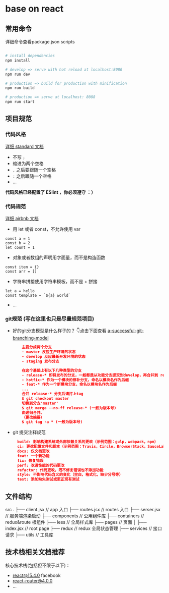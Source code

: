 # base on react

## 常用命令

详细命令查看package.json scripts

``` bash

# install dependencies
npm install

# develop => serve with hot reload at localhost:8080
npm run dev

# production => build for production with minification
npm run build

# production => serve at localhost: 8088
npm run start
```

## 项目规范

### 代码风格

[详细 standard 文档](http://standardjs.com/rules.html)

- 不写 `;`
- 缩进为两个空格
- `,` 之后要跟随一个空格
- `:` 之后跟随一个空格
- ...

**代码风格已经配置了 ESlint ，你必须遵守 ：）**

### 代码规范

[详细 airbnb 文档](https://github.com/airbnb/javascript#types)

- 用 let 或者 const，不允许使用 var

```
const a = 1
const b = 2
let count = 1
```

- 对象或者数组的声明用字面量，而不是构造函数

```
const item = {}
const arr = []
```

- 字符串拼接使用字符串模板，而不是 + 拼接

```
let a = hello
const template = `${a} world`
```

- ...

### git规范 (写在这里也只是尽量规范项目)
- 好的git分支模型是什么样子的？ 👇点击下面查看
  [a-successful-git-branching-model](http://nvie.com/posts/a-successful-git-branching-model/) 
  ```json
      主要分成两个分支
      - master 反应生产环境的状态
      - develop 反应最新开发环境的状态
      - staging 发布分支

      在这个基础上有以下几种类型的分支
      - release-* 即将发布的分支，一般都是从功能分支提交到develop，再合并到 release-* 分支。发布前尽量少做修改
      - hotfix-* 作为一个模块的修补分支，命名以模块名作为后缀
      - feat-* 作为一个新模块分支，命名以模块名作为后缀
      ...
      合并 release-* 分支后请打上tag
      $ git checkout master
      切换到分支'master' 
      $ git merge --no-ff release-* (一般为版本号)
      由递归合并。
      （更改摘要）
      $ git tag -a * (一般为版本号)
  ```
- git 提交注释规范
  ```json
    build: 影响构建系统或外部依赖关系的更改（示例范围：gulp，webpack，npm）
    ci: 更改配置文件和脚本（示例范围：Travis，Circle，BrowserStack，SauceLabs
    docs: 仅文档更改
    feat: 一个新功能
    fix: 修复错误
    perf: 改进性能的代码更改
    refactor: 代码更改，既不修复错误也不添加功能
    style: 不影响代码含义的变化（空白，格式化，缺少分号等）
    test: 添加缺失测试或更正现有测试
  ```

## 文件结构
src
.
├── client.jsx                    // app 入口
├── routes.jsx                    // routes 入口
├── serser.jsx                    // 服务端渲染启动
├── components                    // 公用组件库
├── containers                    // redux&route 根组件
├── less                          // 全局样式库
├── pages                         // 页面
│   ├── index.jsx                   // root page
├── redux                         // redux 全局状态管理
├── services                      // 接口请求
├── utils                         // 工具库

## 技术栈相关文档推荐
核心技术栈(包括但不限于以下)：
- [react@15.4.0](https://github.com/facebook/react) facebook
- [react-router@4.0.0](https://github.com/ReactTraining/react-router)
- ...

